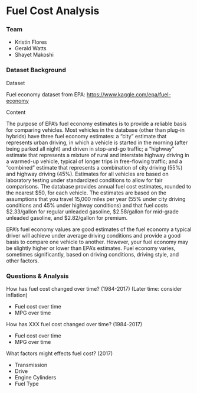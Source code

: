 # Fuel Cost Analysis

### Team

- Kristin Flores
- Gerald Watts
- Shayet Makoshi

### Dataset Background

Dataset

Fuel economy dataset from EPA: https://www.kaggle.com/epa/fuel-economy

Content

The purpose of EPA’s fuel economy estimates is to provide a reliable basis for comparing vehicles. Most vehicles in the database (other than plug-in hybrids) have three fuel economy estimates: a “city” estimate that represents urban driving, in which a vehicle is started in the morning (after being parked all night) and driven in stop-and-go traffic; a “highway” estimate that represents a mixture of rural and interstate highway driving in a warmed-up vehicle, typical of longer trips in free-flowing traffic; and a “combined” estimate that represents a combination of city driving (55%) and highway driving (45%). Estimates for all vehicles are based on laboratory testing under standardized conditions to allow for fair comparisons.
The database provides annual fuel cost estimates, rounded to the nearest $50, for each vehicle. The estimates are based on the assumptions that you travel 15,000 miles per year (55% under city driving conditions and 45% under highway conditions) and that fuel costs $2.33/gallon for regular unleaded gasoline, $2.58/gallon for mid-grade unleaded gasoline, and $2.82/gallon for premium.

EPA’s fuel economy values are good estimates of the fuel economy a typical driver will achieve under average driving conditions and provide a good basis to compare one vehicle to another. However, your fuel economy may be slightly higher or lower than EPA’s estimates. Fuel economy varies, sometimes significantly, based on driving conditions, driving style, and other factors.

### Questions & Analysis

How has fuel cost changed over time? (1984-2017) (Later time: consider inflation)

- Fuel cost over time
- MPG over time

How has XXX fuel cost changed over time? (1984-2017)

- Fuel cost over time
- MPG over time

What factors might effects fuel cost? (2017)

- Transmission
- Drive
- Engine Cylinders
- Fuel Type
